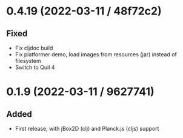 # 0.4.19 (2022-03-11 / 48f72c2)

## Fixed

- Fix cljdoc build
- Fix platformer demo, load images from resources (jar) instead of filesystem
- Switch to Quil 4

# 0.1.9 (2022-03-11 / 9627741)

## Added

- First release, with jBox2D (clj) and Planck.js (cljs) support